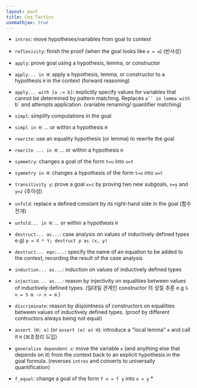 ```yaml
---
layout: post
title: Coq Tactics
usemathjax: true
---
```


- `intros`: move hypotheses/variables from goal to context

- `reflexivity`: finish the proof (when the goal looks like `e = e`) (반사성)

- `apply`: prove goal using a hypothesis, lemma, or constructor

- `apply... in H`: apply a hypothesis, lemma, or constructor to
a hypothesis `H` in the context (forward reasoning)

- `apply... with [a := b]`: explicitly specify values for variables
that cannot be determined by pattern matching. Replaces `a`` in lemma with `b` and attempts application. (variable renaming/ quantifier matching)

- `simpl`: simplify computations in the goal

- `simpl in H`: ... or within a hypothesis `H`

- `rewrite`: use an equality hypothesis (or lemma) to rewrite
the goal

- `rewrite ... in H`: ... or within a hypothesis `H`

- `symmetry`: changes a goal of the form `t=u` into `u=t`

- `symmetry in H`: changes a hypothesis of the form `t=u` into
`u=t`

- `transitivity y`: prove a goal `x=z` by proving two new subgoals,
`x=y` and `y=z` (추이성)

- `unfold`: replace a defined constant by its right-hand side in
the goal (함수 전개)

- `unfold... in H`: ... or within a hypothesis `H`

- `destruct... as...`: case analysis on values of inductively
defined types e.g) `p = X * Y; destruct p as (x, y)`

- `destruct... eqn:...`: specify the name of an equation to be
added to the context, recording the result of the case
analysis

- `induction... as...`: induction on values of inductively
defined types

- `injection... as...`: reason by injectivity on equalities
between values of inductively defined types. (일대일 관계인 constructor 의 성질 추론 e.g `S n = S m -> n = m` )

- `discriminate`: reason by disjointness of constructors on
equalities between values of inductively defined types. (proof by different contructors always being not equal)

- `assert (H: e)` (or `assert (e) as H`): introduce a "local
lemma" `e` and call it `H` (보조정리 도입)

- `generalize dependent x`: move the variable `x` (and anything
else that depends on it) from the context back to an explicit
hypothesis in the goal formula. (reverses `intros` and converts to universally quantification)

- `f_equal`: change a goal of the form `f x = f y` into `x = y` *